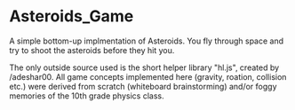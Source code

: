 # Asteroids_Game
A simple bottom-up implmentation of Asteroids. 
You fly through space and try to shoot the asteroids before they hit you.

The only outside source used is the short helper library "hl.js", created by /adeshar00.
All game concepts implemented here (gravity, roation, collision etc.) were derived from scratch (whiteboard brainstorming) and/or foggy memories of the 10th grade physics class.
